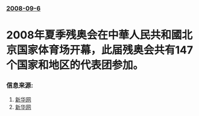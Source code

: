 ### [2008-09-6](/news/2008/09/6/index.md)

##### 
# 2008年夏季残奥会在中華人民共和國北京国家体育场开幕，此届残奥会共有147个国家和地区的代表团参加。




### 信息来源:

1. [新华网](http://news.xinhuanet.com/olympics/2008-09/06/content_9810513.htm)
2. [新华网](http://news.xinhuanet.com/olympics/2008-09/06/content_9810767.htm)
